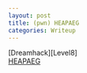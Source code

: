 ```yaml
---
layout: post
title: (pwn) HEAPAEG
categories: Writeup
---
```


[Dreamhack][Level8]<br>
[HEAPAEG](https://bugeun1007.tistory.com/82)